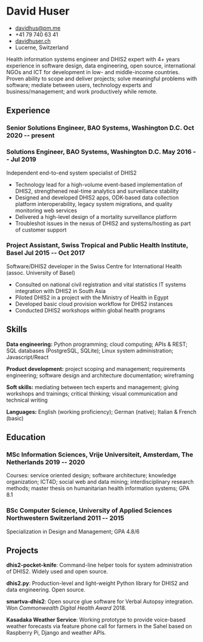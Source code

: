 <!-- The (first) h1 will be used as the <title> of the HTML page -->
# David Huser

<!-- The unordered list immediately after the h1 will be formatted on a single
line. It is intended to be used for contact details -->
- <davidhus@pm.me>
- +41 79 740 63 41
- [davidhuser.ch](https://davidhuser.ch)
- Lucerne, Switzerland

<!-- The paragraph after the h1 and ul and before the first h2 is optional. It
is intended to be used for a short summary. -->
Health information systems engineer and DHIS2 expert with 4+ years experience in software design, data engineering, open source, international NGOs and ICT for development in low- and middle-income countries. Proven ability to scope and deliver projects; solve meaningful problems with software; mediate between users, technology experts and business/management; and work productively while remote.


## Experience

<!-- You have to wrap the "left" and "right" half of these headings in spans by
hand -->

### <span>Senior Solutions Engineer, BAO Systems, Washington D.C.</span> <span>Oct 2020 -- present</span>

### <span>Solutions Engineer, BAO Systems, Washington D.C.</span> <span>May 2016 -- Jul 2019</span>

Independent end-to-end system specialist of DHIS2

 - Technology lead for a high-volume event-based implementation of DHIS2, strengthened real-time analytics and surveillance stability
 - Designed and developed DHIS2 apps, ODK-based data collection platform interoperability, legacy system migrations, and quality monitoring web services
 - Delivered a high-level design of a mortality surveillance platform
 - Troubleshot issues in the nexus of DHIS2 and systems/hosting as part of customer support

### <span>Project Assistant, Swiss Tropical and Public Health Institute, Basel</span> <span>Jul 2015 -- Oct 2017</span>

Software/DHIS2 developer in the Swiss Centre for International Health (assoc. University of Basel)

 - Consulted on national civil registration and vital statistics IT systems integration with DHIS2 in South Asia
 - Piloted DHIS2 in a project with the Ministry of Health in Egypt
 - Developed basic cloud provision workflow for DHIS2 instances
 - Conducted DHIS2 workshops within global health programs

## Skills
 
 **Data engineering:** Python programming; cloud computing; APIs & REST; SQL databases (PostgreSQL, SQLite); Linux system administration; Javascript/React 
 
 **Product development:** project scoping and management; requirements engineering; software design and architecture documentation; wireframing
 
 **Soft skills:** mediating between tech experts and management; giving workshops and trainings; critical thinking; visual communication and technical writing
 
 **Languages:** English (working proficiency); German (native); Italian & French (basic)

## Education

### <span>MSc Information Sciences, Vrije Universiteit, Amsterdam, The Netherlands </span> <span>2019 -- 2020</span>

Courses: service oriented design; software architecture; knowledge organization; ICT4D; social web and data mining; interdisciplinary research methods; master thesis on humanitarian health information systems; GPA 8.1

### <span>BSc Computer Science, University of Applied Sciences Northwestern Switzerland</span> <span>2011 -- 2015</span>

Specialization in Design and Management; GPA 4.8/6

## Projects

 **dhis2-pocket-knife**: Command-line helper tools for system administration of DHIS2. Widely used and open source.
 
 **dhis2.py**: Production-level and light-weight Python library for DHIS2 and data engineering. Open source.
 
 **smartva-dhis2**: Open source glue software for Verbal Autopsy integration. Won *Commonwealth Digital Health Award* 2018.

 **Kasadaka Weather Service**: Working prototype to provide voice-based weather forecasts via feature phone call for farmers in the Sahel based on Raspberry Pi, Django and weather APIs.
